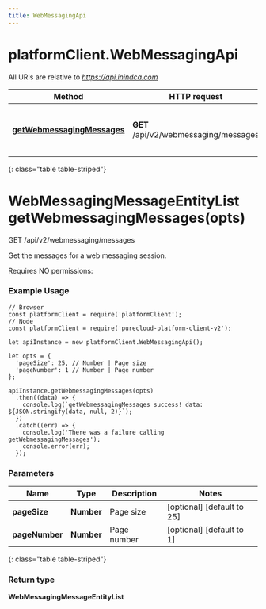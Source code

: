 ```yaml
---
title: WebMessagingApi
---
```

# platformClient.WebMessagingApi

All URIs are relative to *https://api.inindca.com*

| Method | HTTP request | Description |
| ------------- | ------------- | ------------- |
[**getWebmessagingMessages**](WebMessagingApi.html#getWebmessagingMessages) | **GET** /api/v2/webmessaging/messages | Get the messages for a web messaging session.
{: class="table table-striped"}

<a name="getWebmessagingMessages"></a>

# WebMessagingMessageEntityList getWebmessagingMessages(opts)


GET /api/v2/webmessaging/messages

Get the messages for a web messaging session.

Requires NO permissions:

### Example Usage

```{"language":"javascript"}
// Browser
const platformClient = require('platformClient');
// Node
const platformClient = require('purecloud-platform-client-v2');

let apiInstance = new platformClient.WebMessagingApi();

let opts = { 
  'pageSize': 25, // Number | Page size
  'pageNumber': 1 // Number | Page number
};

apiInstance.getWebmessagingMessages(opts)
  .then((data) => {
    console.log(`getWebmessagingMessages success! data: ${JSON.stringify(data, null, 2)}`);
  })
  .catch((err) => {
    console.log('There was a failure calling getWebmessagingMessages');
    console.error(err);
  });
```

### Parameters


| Name | Type | Description  | Notes |
| ------------- | ------------- | ------------- | ------------- |
 **pageSize** | **Number** | Page size | [optional] [default to 25] |
 **pageNumber** | **Number** | Page number | [optional] [default to 1] |
{: class="table table-striped"}

### Return type

**WebMessagingMessageEntityList**

